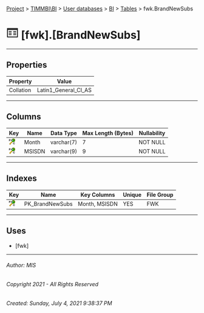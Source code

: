 #### 

[Project](../../../../index.md) > [TIMMBI\\BI](../../../index.md) > [User databases](../../index.md) > [BI](../index.md) > [Tables](Tables.md) > fwk.BrandNewSubs

# ![Tables](../../../../Images/Table32.png) [fwk].[BrandNewSubs]

---

## <a name="#properties"></a>Properties

| Property | Value |
|---|---|
| Collation | Latin1_General_CI_AS |


---

## <a name="#columns"></a>Columns

| Key | Name | Data Type | Max Length (Bytes) | Nullability |
|---|---|---|---|---|
| [![Cluster Primary Key PK_BrandNewSubs: Month\MSISDN](../../../../Images/pkcluster.png)](#indexes) | Month | varchar(7) | 7 | NOT NULL |
| [![Cluster Primary Key PK_BrandNewSubs: Month\MSISDN](../../../../Images/pkcluster.png)](#indexes) | MSISDN | varchar(9) | 9 | NOT NULL |


---

## <a name="#indexes"></a>Indexes

| Key | Name | Key Columns | Unique | File Group |
|---|---|---|---|---|
| [![Cluster Primary Key PK_BrandNewSubs: Month\MSISDN](../../../../Images/pkcluster.png)](#indexes) | PK_BrandNewSubs | Month, MSISDN | YES | FWK |


---

## <a name="#uses"></a>Uses

* [fwk]


---

###### Author:  MIS

###### Copyright 2021 - All Rights Reserved

###### Created: Sunday, July 4, 2021 9:38:37 PM

